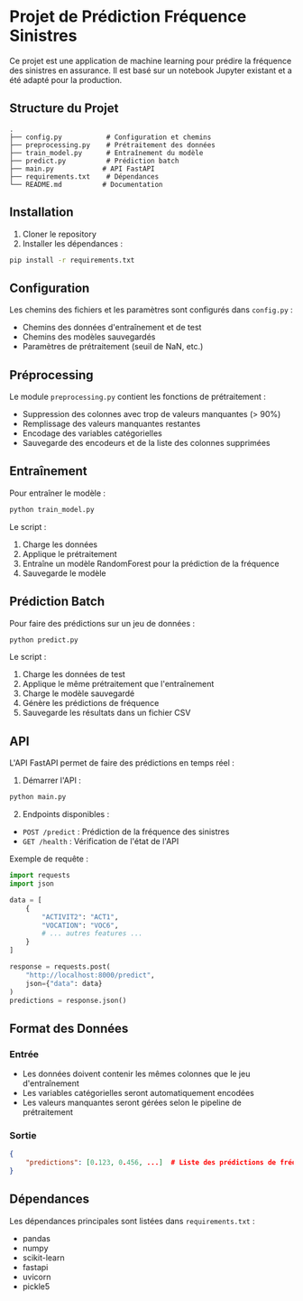 # Projet de Prédiction Fréquence Sinistres

Ce projet est une application de machine learning pour prédire la fréquence des sinistres en assurance. Il est basé sur un notebook Jupyter existant et a été adapté pour la production.

## Structure du Projet

```
.
├── config.py           # Configuration et chemins
├── preprocessing.py    # Prétraitement des données
├── train_model.py      # Entraînement du modèle
├── predict.py          # Prédiction batch
├── main.py            # API FastAPI
├── requirements.txt    # Dépendances
└── README.md          # Documentation
```

## Installation

1. Cloner le repository
2. Installer les dépendances :
```bash
pip install -r requirements.txt
```

## Configuration

Les chemins des fichiers et les paramètres sont configurés dans `config.py` :
- Chemins des données d'entraînement et de test
- Chemins des modèles sauvegardés
- Paramètres de prétraitement (seuil de NaN, etc.)

## Préprocessing

Le module `preprocessing.py` contient les fonctions de prétraitement :
- Suppression des colonnes avec trop de valeurs manquantes (> 90%)
- Remplissage des valeurs manquantes restantes
- Encodage des variables catégorielles
- Sauvegarde des encodeurs et de la liste des colonnes supprimées

## Entraînement

Pour entraîner le modèle :
```bash
python train_model.py
```

Le script :
1. Charge les données
2. Applique le prétraitement
3. Entraîne un modèle RandomForest pour la prédiction de la fréquence
4. Sauvegarde le modèle

## Prédiction Batch

Pour faire des prédictions sur un jeu de données :
```bash
python predict.py
```

Le script :
1. Charge les données de test
2. Applique le même prétraitement que l'entraînement
3. Charge le modèle sauvegardé
4. Génère les prédictions de fréquence
5. Sauvegarde les résultats dans un fichier CSV

## API

L'API FastAPI permet de faire des prédictions en temps réel :

1. Démarrer l'API :
```bash
python main.py
```

2. Endpoints disponibles :
- `POST /predict` : Prédiction de la fréquence des sinistres
- `GET /health` : Vérification de l'état de l'API

Exemple de requête :
```python
import requests
import json

data = [
    {
        "ACTIVIT2": "ACT1",
        "VOCATION": "VOC6",
        # ... autres features ...
    }
]

response = requests.post(
    "http://localhost:8000/predict",
    json={"data": data}
)
predictions = response.json()
```

## Format des Données

### Entrée
- Les données doivent contenir les mêmes colonnes que le jeu d'entraînement
- Les variables catégorielles seront automatiquement encodées
- Les valeurs manquantes seront gérées selon le pipeline de prétraitement

### Sortie
```json
{
    "predictions": [0.123, 0.456, ...]  # Liste des prédictions de fréquence
}
```

## Dépendances

Les dépendances principales sont listées dans `requirements.txt` :
- pandas
- numpy
- scikit-learn
- fastapi
- uvicorn
- pickle5
